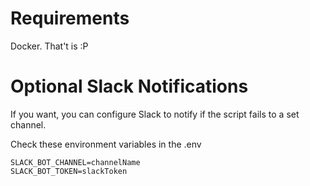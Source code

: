 # Requirements

Docker. That't is :P

# Optional Slack Notifications

If you want, you can configure Slack to notify if the script fails to a set channel.

Check these environment variables in the .env

```
SLACK_BOT_CHANNEL=channelName
SLACK_BOT_TOKEN=slackToken
```
